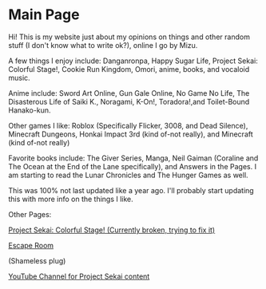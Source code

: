 # Main Page

Hi! This is my website just about my opinions on things and other random stuff (I don't know what to write ok?), online I go by Mizu.

A few things I enjoy include: Danganronpa, Happy Sugar Life, Project Sekai: Colorful Stage!, Cookie Run Kingdom, Omori, anime, books, and vocaloid music.

Anime include: 
Sword Art Online, Gun Gale Online, No Game No Life, The Disasterous Life of Saiki K., Noragami, K-On!, Toradora!,and Toilet-Bound Hanako-kun.

Other games I like:
Roblox (Specifically Flicker, 3008, and Dead Silence), Minecraft Dungeons, Honkai Impact 3rd (kind of-not really), and Minecraft (kind of-not really)

Favorite books include:
The Giver Series, Manga, Neil Gaiman (Coraline and The Ocean at the End of the Lane specifically), and Answers in the Pages. 
I am starting to read the Lunar Chronicles and The Hunger Games as well.


This was 100% not last updated like a year ago.
I'll probably start updating this with more info on the things I like.

Other Pages:

[Project Sekai: Colorful Stage! (Currently broken, trying to fix it)](https://adaeris.github.io/ProjectSekai.md)

[Escape Room](https://adaeris.github.io/mars/index.html#)

(Shameless plug)

[YouTube Channel for Project Sekai content](https://www.youtube.com/channel/UCq5-z3X0Za-oR4l0Rpgyrqg)
